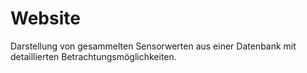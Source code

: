 # Website
 Darstellung von gesammelten Sensorwerten aus einer Datenbank mit detaillierten Betrachtungsmöglichkeiten. 
 
